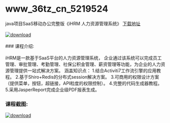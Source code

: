 # www_36tz_cn_5219524
java项目SaaS移动办公完整版《iHRM 人力资源管理系统》
[下载地址](http://www.36tz.cn/article/5219524 "下载地址")
<br/></br>[![download](http://36tz.cn/muke_img/2021_04_3-4.jpg "下载地址")](http://www.36tz.cn/article/5219524 "下载地址")
<br/></br>### 课程介绍:<br/></br>iHRM是一款基于SaaS平台的人力资源管理系统， 企业通过该系统可以完成员工管理、审批管理、考勤管理、社保公积金管理、薪资管理等功能，为企业的人力资源管理提供一站式解决方案。
涵盖知识点：
1.结合Activiti7工作流引擎的应用教程。
2.基于Shiro+Redis的分布式session解决方案。
3.可商用的权限设计方案（提供菜单，按钮，超链接，API粒度的权限控制）。
4.完整的代码生成器教程。
5.采用JasperReport完成企业级PDF报表生成。

### 课程截图:
[![download](http://36tz.cn/muke_img/2021_04_2-49.png "下载地址")](http://www.36tz.cn/article/5219524 "下载地址")
